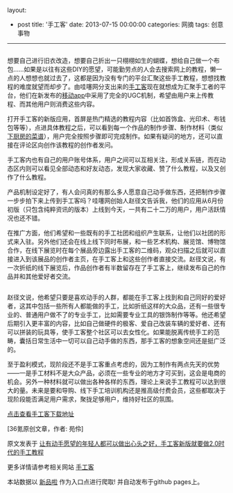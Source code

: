 layout: 
  - post 
title: '手工客' 
date: 2013-07-15 00:00:00 
categories: 网摘 
tags: 创意事物 
---

<p><img src="http://a.36krcnd.com/photo/b9c52a2dd963295b5168be69d562397d.jpg" alt=""/></p>

<p>想要自己进行旧衣改造，想要自己折出一只栩栩如生的蝴蝶，想给自己做一个布包……如果是以往有这些DIY的愿望，可能勤劳点的人会去搜索网上的教程，懒一点的人想想也就过去了，这都是因为没有专门的平台汇聚这些手工教程，想想找教程的难度就望而却步了。由哇噻网分支出来的<a target="_blank" data-no-turbolink="true" href="http://www.shougongke.com/">手工客</a>现在就想成为汇聚手工者的平台，他们在新发布的<a target="_blank" data-no-turbolink="true" href="https://itunes.apple.com/us/app/shou-gong-ke/id635774918?ls=1&amp;mt=8">移动app</a>中采用了完全的UGC机制，希望由用户来上传教程、而其他用户则消费这些内容。</p>

<p>打开手工客的新版应用，首屏是热门精选的教程内容（比如首饰盒、光印术、布钱包等等），点进具体教程之后，可以看到每一个作品的制作步骤、制作材料（类似<a target="_blank" data-no-turbolink="true" href="http://www.36kr.com/p/206885.html">下厨房的菜谱</a>），用户完全按照步骤即可完成制作。如果有疑问的地方，还可以直接在评论区向创作该教程的创作者发问。</p>

<p>手工客内也有自己的用户账号体系，用户之间可以互相关注，形成关系链，而在动态区内则可以看见全部动态和好友动态，发现大家收藏、赞了什么教程，以及又创作了什么教程。</p>

<p>产品机制设定好了，有人会问真的有那么多人愿意自己动手做东西，还把制作步骤一步步拍下来上传到手工客吗？哇噻网创始人赵径文告诉我，他们的应用从6月份初版（只包含纯粹资讯的版本）上线到今天，一共有二十二万的用户，用户活跃情况也还不错。</p>

<p>在推广方面，他们希望和一些既有的手工社团和组织产生联系，让他们以社团的形式来入驻。另外他们还会在线上线下同时布展，和一些艺术机构、展览馆、博物馆合作，在线下展览时在每个展品旁边露出手工客的二维码，观众扫描之后就可以直接进入到该展品的创作者主页，在手工客上和这些创作者直接交流。赵径文说，有一次折纸的线下展览后，作品创作者有半数留存在了手工客上，继续发布自己的作品并和其他爱好者交流。</p>

<p><img src="http://a.36krcnd.com/photo/c8032e89a73b48ee1f625cce14f65848.jpg" alt=""/></p>

<p>赵径文说，他希望只要是喜欢动手的人群，都能在手工客上找到和自己同好的爱好者，这其中包括一些所有人都能做的手工，比如折纸这样的大众品，还有一些很专业的、普通用户做不了的专业手工，比如需要专业工具的银饰制作等等。他还希望后期引入更丰富的内容，比如自己做硬件的极客、爱自己改装车辆的爱好者、还有可以拼装的玩具等，使手工客整个社区可以去女性化。如果能脱离传统手工的范畴，囊括日常生活中一切可以自己动手做的东西，那手工客的想象空间还是挺广泛的。</p>

<p>至于盈利模式，现阶段还不是手工客重点考虑的，因为工制作有两点先天的优势——一是手工材料不是大众产品，必须在一些专业的地方才可买到，这会是电商的机会。另外一种材料就可以做出各种各样的东西，理论上来说手工教程可以达到很大的量。未来是要和导购、线下手工培训机构还是推高级付费会员，这些都取决于现阶段能否满足用户需求，聚拢足够用户，维持好社区的氛围。</p>

<p><a target="_blank" data-no-turbolink="true" href="http://www.shougongke.com/app/download.html">点击查看手工客下载地址</a></p>
					<p>[<span>36氪</span>原创文章，作者: 苑伶]</p>
					<p></p>  



原文发表于 [让有动手愿望的年轻人都可以做出心头之好，手工客新版就要做2.0时代的手工教程](http://www.36kr.com/p/207528.html)  

更多详情请参考相关网站 [手工客](http://www.sogoke.com/)  

本站数据以 [新品啦](http://xinpinla.com/) 作为入口点进行爬取! 并自动发布于github pages上。  
